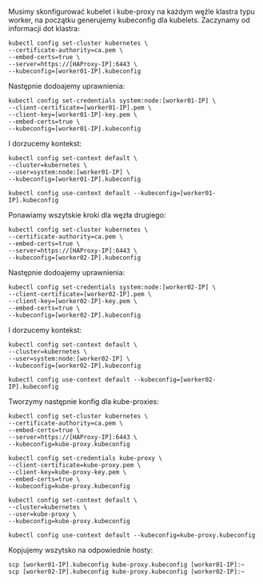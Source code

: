 Musimy skonfigurować kubelet i kube-proxy na każdym węźle klastra typu worker, na początku generujemy kubeconfig dla kubelets. Zaczynamy od informacji dot klastra:
```
kubectl config set-cluster kubernetes \
--certificate-authority=ca.pem \
--embed-certs=true \
--server=https://[HAProxy-IP]:6443 \
--kubeconfig=[worker01-IP].kubeconfig
```
Następnie dodoajemy uprawnienia:
```
kubectl config set-credentials system:node:[worker01-IP] \
--client-certificate=[worker01-IP].pem \
--client-key=[worker01-IP]-key.pem \
--embed-certs=true \
--kubeconfig=[worker01-IP].kubeconfig
```
I dorzucemy kontekst:
```
kubectl config set-context default \
--cluster=kubernetes \
--user=system:node:[worker01-IP] \
--kubeconfig=[worker01-IP].kubeconfig

kubectl config use-context default --kubeconfig=[worker01-IP].kubeconfig
```
Ponawiamy wszytskie kroki dla węzła drugiego:
```
kubectl config set-cluster kubernetes \
--certificate-authority=ca.pem \
--embed-certs=true \
--server=https://[HAProxy-IP]:6443 \
--kubeconfig=[worker02-IP].kubeconfig
```
Następnie dodoajemy uprawnienia:
```
kubectl config set-credentials system:node:[worker02-IP] \
--client-certificate=[worker02-IP].pem \
--client-key=[worker02-IP]-key.pem \
--embed-certs=true \
--kubeconfig=[worker02-IP].kubeconfig
```
I dorzucemy kontekst:
```
kubectl config set-context default \
--cluster=kubernetes \
--user=system:node:[worker02-IP] \
--kubeconfig=[worker02-IP].kubeconfig

kubectl config use-context default --kubeconfig=[worker02-IP].kubeconfig
```
Tworzymy następnie konfig dla kube-proxies:
```
kubectl config set-cluster kubernetes \
--certificate-authority=ca.pem \
--embed-certs=true \
--server=https://[HAProxy-IP]:6443 \
--kubeconfig=kube-proxy.kubeconfig

kubectl config set-credentials kube-proxy \
--client-certificate=kube-proxy.pem \
--client-key=kube-proxy-key.pem \
--embed-certs=true \
--kubeconfig=kube-proxy.kubeconfig

kubectl config set-context default \
--cluster=kubernetes \
--user=kube-proxy \
--kubeconfig=kube-proxy.kubeconfig

kubectl config use-context default --kubeconfig=kube-proxy.kubeconfig
```
Kopjujemy wszytsko na odpowiednie hosty:
```
scp [worker01-IP].kubeconfig kube-proxy.kubeconfig [worker01-IP]:~
scp [worker02-IP].kubeconfig kube-proxy.kubeconfig [worker02-IP]:~
```
